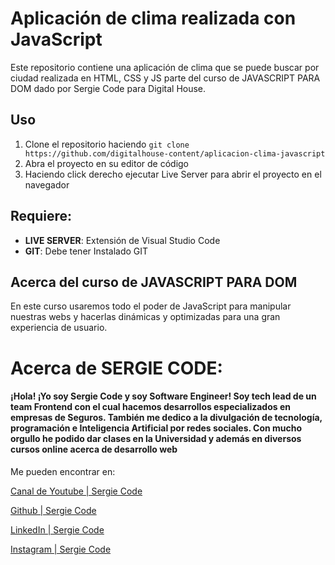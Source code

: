 # Aplicación de clima realizada con JavaScript

Este repositorio contiene una aplicación de clima que se puede buscar por ciudad realizada en HTML, CSS y JS parte del curso de JAVASCRIPT PARA DOM dado por Sergie Code para Digital House.

## Uso

1.  Clone el repositorio haciendo `git clone https://github.com/digitalhouse-content/aplicacion-clima-javascript`
2.  Abra el proyecto en su editor de código
3.  Haciendo click derecho ejecutar Live Server para abrir el proyecto en el navegador

## Requiere:

-   **LIVE SERVER**: Extensión de Visual Studio Code
-   **GIT**: Debe tener Instalado GIT

## Acerca del curso de JAVASCRIPT PARA DOM
En este curso usaremos todo el poder de JavaScript para manipular nuestras webs y hacerlas dinámicas y optimizadas para una gran experiencia de usuario.

# Acerca de SERGIE CODE:
#### ¡Hola! ¡Yo soy Sergie Code y soy Software Engineer! Soy tech lead de un team Frontend con el cual hacemos desarrollos especializados en empresas de Seguros. También me dedico a la divulgación de tecnología, programación e Inteligencia Artificial por redes sociales. Con mucho orgullo he podido dar clases en la Universidad y además en diversos cursos online acerca de desarrollo web

Me pueden encontrar en: 

[Canal de Youtube | Sergie Code](https://www.youtube.com/@SergieCode)

[Github | Sergie Code](https://github.com/sergiecode)

[LinkedIn | Sergie Code](https://www.linkedin.com/in/sergiecode/)

[Instagram | Sergie Code](https://www.instagram.com/sergiecode)
